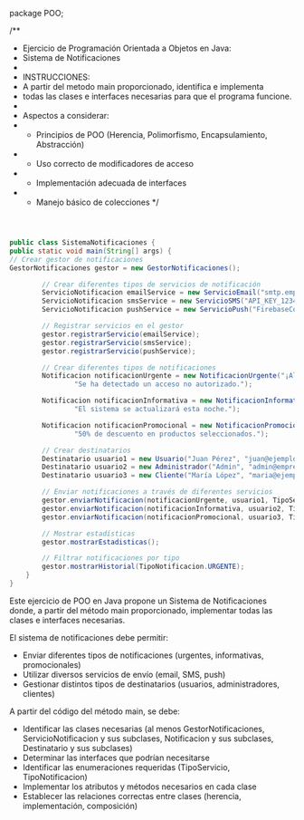 package POO;

/**
* Ejercicio de Programación Orientada a Objetos en Java:
* Sistema de Notificaciones
*
* INSTRUCCIONES:
* A partir del metodo main proporcionado, identifica e implementa
* todas las clases e interfaces necesarias para que el programa funcione.
*
* Aspectos a considerar:
* - Principios de POO (Herencia, Polimorfismo, Encapsulamiento, Abstracción)
* - Uso correcto de modificadores de acceso
* - Implementación adecuada de interfaces
* - Manejo básico de colecciones
    */

```java



public class SistemaNotificaciones {
public static void main(String[] args) {
// Crear gestor de notificaciones
GestorNotificaciones gestor = new GestorNotificaciones();

        // Crear diferentes tipos de servicios de notificación
        ServicioNotificacion emailService = new ServicioEmail("smtp.empresa.com", 587);
        ServicioNotificacion smsService = new ServicioSMS("API_KEY_123456");
        ServicioNotificacion pushService = new ServicioPush("FirebaseConfig");

        // Registrar servicios en el gestor
        gestor.registrarServicio(emailService);
        gestor.registrarServicio(smsService);
        gestor.registrarServicio(pushService);

        // Crear diferentes tipos de notificaciones
        Notificacion notificacionUrgente = new NotificacionUrgente("¡Alerta de seguridad!",
                "Se ha detectado un acceso no autorizado.");

        Notificacion notificacionInformativa = new NotificacionInformativa("Actualización de sistema",
                "El sistema se actualizará esta noche.");

        Notificacion notificacionPromocional = new NotificacionPromocional("Oferta especial",
                "50% de descuento en productos seleccionados.");

        // Crear destinatarios
        Destinatario usuario1 = new Usuario("Juan Pérez", "juan@ejemplo.com", "+34612345678");
        Destinatario usuario2 = new Administrador("Admin", "admin@empresa.com", "+34687654321");
        Destinatario usuario3 = new Cliente("María López", "maria@ejemplo.com", "+34698765432", "Premium");

        // Enviar notificaciones a través de diferentes servicios
        gestor.enviarNotificacion(notificacionUrgente, usuario1, TipoServicio.TODOS);
        gestor.enviarNotificacion(notificacionInformativa, usuario2, TipoServicio.EMAIL);
        gestor.enviarNotificacion(notificacionPromocional, usuario3, TipoServicio.SMS);

        // Mostrar estadísticas
        gestor.mostrarEstadisticas();

        // Filtrar notificaciones por tipo
        gestor.mostrarHistorial(TipoNotificacion.URGENTE);
    }
}
```

Este ejercicio de POO en Java propone un Sistema de Notificaciones donde, a partir del método main proporcionado, implementar todas las clases e interfaces necesarias.

El sistema de notificaciones debe permitir:

* Enviar diferentes tipos de notificaciones (urgentes, informativas, promocionales)
* Utilizar diversos servicios de envío (email, SMS, push)
* Gestionar distintos tipos de destinatarios (usuarios, administradores, clientes)   

A partir del código del método main, se debe:  

* Identificar las clases necesarias (al menos GestorNotificaciones, ServicioNotificacion y sus subclases, Notificacion y sus subclases, Destinatario y sus subclases)
* Determinar las interfaces que podrían necesitarse
* Identificar las enumeraciones requeridas (TipoServicio, TipoNotificacion)
* Implementar los atributos y métodos necesarios en cada clase
* Establecer las relaciones correctas entre clases (herencia, implementación, composición)

